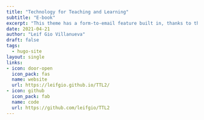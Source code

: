 ```yaml
---
title: "Technology for Teaching and Learning"
subtitle: "E-book"
excerpt: "This theme has a form-to-email feature built in, thanks to the simple Formspree integration. All you need to activate the form is a valid recipient email address saved in the form front matter."
date: 2021-04-21
author: "Leif Gio Villanueva"
draft: false
tags:
  - hugo-site
layout: single
links:
- icon: door-open
  icon_pack: fas
  name: website
  url: https://leifgio.github.io/TTL2/
- icon: github
  icon_pack: fab
  name: code
  url: https://github.com/leifgio/TTL2
---
```

